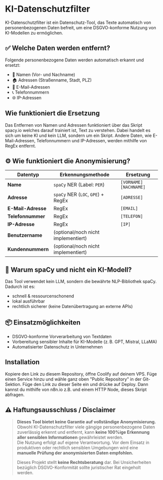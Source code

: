 # KI-Datenschutzfilter
KI-Datenschutzfilter ist ein Datenschutz-Tool, das Texte automatisch von personenbezogenen Daten befreit, um eine DSGVO-konforme Nutzung von KI-Modellen zu ermöglichen.

## ✅ Welche Daten werden entfernt?
Folgende personenbezogene Daten werden automatisch erkannt und ersetzt:

- 🧑 Namen (Vor- und Nachname)
- 🏠 Adressen (Straßenname, Stadt, PLZ)
- 📧 E-Mail-Adressen
- 📞 Telefonnummern
- 🌐 IP-Adressen

## Wie funktioniert die Ersetzung
Das Entfernen von Namen und Adressen funktioniert über das Skript spacy.io welches darauf trainiert ist, Text zu verstehen. Dabei handelt es sich um keine KI und kein LLM, sondern um ein Skript. Andere Daten, wie E-Mail-Adressen, Telefonnummern und IP-Adressen, werden mithilfe von RegEx entfernt.

## ⚙️ Wie funktioniert die Anonymisierung?

| Datentyp         | Erkennungsmethode                    | Ersetzung                |
|------------------|--------------------------------------|--------------------------|
| **Name**         | `spaCy` NER (Label: `PER`)           | `[VORNAME] [NACHNAME]`   |
| **Adresse**      | `spaCy` NER (`LOC`, `GPE`) + RegEx   | `[ADRESSE]`              |
| **E-Mail-Adresse** | RegEx                              | `[EMAIL]`                |
| **Telefonnummer**  | RegEx                              | `[TELEFON]`              |
| **IP-Adresse**     | RegEx                              | `[IP]`                   |
| **Benutzername**   | (optional/noch nicht implementiert) |                          |
| **Kundennummern**  | (optional/noch nicht implementiert) |                          |

## 🧠 Warum spaCy und nicht ein KI-Modell?
Das Tool verwendet kein LLM, sondern die bewährte NLP-Bibliothek spaCy. Dadurch ist es:

- schnell & ressourcenschonend
- lokal ausführbar
- rechtlich sicherer (keine Datenübertragung an externe APIs)

## 📦 Einsatzmöglichkeiten
- DSGVO-konforme Vorverarbeitung von Textdaten
- Vorbereitung sensibler Inhalte für KI-Modelle (z. B. GPT, Mistral, LLaMA)
- Automatisierter Datenschutz in Unternehmen

## Installation
Kopiere den Link zu diesem Repository, öffne Coolify auf deinem VPS. Füge einen Service hinzu und wähle ganz oben "Public Repository" in der Git-Sektion. Füge den Link zu dieser Seite ein und drücke auf Deploy. Dann kannst du mithilfe von n8n.io z.B. und einem HTTP Node, dieses Skript abfragen.

## ⚠️ Haftungsausschluss / Disclaimer

> **Dieses Tool bietet keine Garantie auf vollständige Anonymisierung.**  
> Obwohl KI-Datenschutzfilter viele gängige personenbezogene Daten zuverlässig erkennt und entfernt, kann **keine 100%ige Erkennung aller sensiblen Informationen** gewährleistet werden.  
> Die Nutzung erfolgt auf eigene Verantwortung. Vor dem Einsatz in produktiven oder rechtlich sensiblen Umgebungen wird eine **manuelle Prüfung der anonymisierten Daten empfohlen.**  
>  
> Dieses Projekt stellt **keine Rechtsberatung** dar. Bei Unsicherheiten bezüglich DSGVO-Konformität sollte juristischer Rat eingeholt werden.
